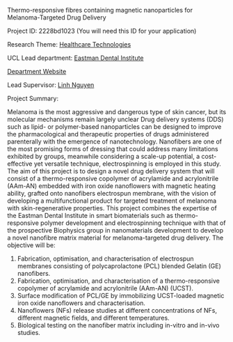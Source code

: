 Thermo-responsive fibres containing magnetic nanoparticles for Melanoma-Targeted Drug Delivery

Project ID: 2228bd1023
(You will need this ID for your application)

Research Theme: [Healthcare Technologies](../themes/healthcare-technologies.md)

UCL Lead department: [Eastman Dental Institute](../departments/eastman-dental-institute.md)

[Department Website](https://www.ucl.ac.uk/eastman)

Lead Supervisor: [Linh Nguyen](https://iris.ucl.ac.uk/iris/browse/profile?upi=LNGUY66)

Project Summary:

Melanoma is the most aggressive and dangerous type of skin cancer, but its molecular mechanisms remain largely unclear Drug delivery systems (DDS) such as lipid- or polymer-based nanoparticles can be designed to improve the pharmacological and therapeutic properties of drugs administered parenterally with the emergence of nanotechnology.
 Nanofibers are one of the most promising forms of dressing that could address many limitations exhibited by groups, meanwhile considering a scale-up potential, a cost-effective yet versatile technique, electrospinning is employed in this study. The aim of this project is to design a novel drug delivery system that will consist of a thermo-responsive copolymer of acrylamide and acrylonitrile (AAm-AN) embedded with iron oxide nanoflowers with magnetic heating ability, grafted onto nanofibers electrospun membrane, with the vision of developing a multifunctional product for targeted treatment of melanoma with skin-regenerative properties. 
 This project combines the expertise of the Eastman Dental Institute in smart biomaterials such as thermo-responsive polymer development and electrospinning technique with that of the prospective Biophysics group in nanomaterials development to develop a novel nanofibre matrix material for melanoma-targeted drug delivery.
 The objective will be: 
 1. Fabrication, optimisation, and characterisation of electrospun membranes consisting of polycaprolactone (PCL) blended Gelatin (GE) nanofibers.
 2. Fabrication, optimisation, and characterisation of a thermo-responsive copolymer of acrylamide and acrylonitrile (AAm-AN) (UCST).
 3. Surface modification of PCL/GE by immobilizing UCST-loaded magnetic iron oxide nanoflowers and characterisation.
 4. Nanoflowers (NFs) release studies at different concentrations of NFs, different magnetic fields, and different temperatures.
 5. Biological testing on the nanofiber matrix including in-vitro and in-vivo studies.